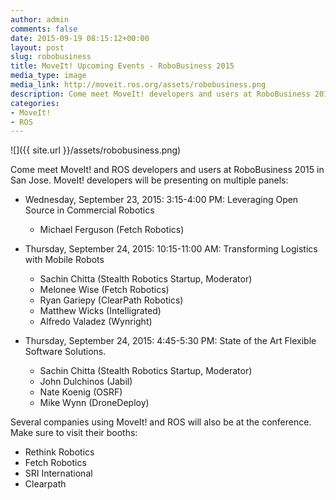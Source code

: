 ```yaml
---
author: admin
comments: false
date: 2015-09-19 08:15:12+00:00
layout: post
slug: robobusiness
title: MoveIt! Upcoming Events - RoboBusiness 2015
media_type: image
media_link: http://moveit.ros.org/assets/robobusiness.png
description: Come meet MoveIt! developers and users at RoboBusiness 2015 in San Jose...
categories:
- MoveIt!
- ROS
---
```


![]({{ site.url }}/assets/robobusiness.png)

Come meet MoveIt! and ROS developers and users at RoboBusiness 2015 in San Jose. MoveIt! developers 
will be presenting on multiple panels:

* Wednesday, September 23, 2015: 3:15-4:00 PM: Leveraging Open Source in Commercial Robotics
  * Michael Ferguson (Fetch Robotics)

* Thursday, September 24, 2015: 10:15-11:00 AM: Transforming Logistics with Mobile Robots
  * Sachin Chitta (Stealth Robotics Startup, Moderator)
  * Melonee Wise (Fetch Robotics)
  * Ryan Gariepy (ClearPath Robotics)
  * Matthew Wicks (Intelligrated)
  * Alfredo Valadez (Wynright)

* Thursday, September 24, 2015: 4:45-5:30 PM: State of the Art Flexible Software Solutions. 
  * Sachin Chitta (Stealth Robotics Startup, Moderator)
  * John Dulchinos (Jabil)
  * Nate Koenig (OSRF)
  * Mike Wynn (DroneDeploy)

Several companies using MoveIt! and ROS will also be at the conference. Make sure to visit their booths:

* Rethink Robotics
* Fetch Robotics 
* SRI International
* Clearpath 
